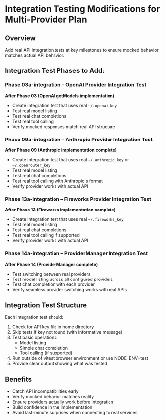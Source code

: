 # Integration Testing Modifications for Multi-Provider Plan

## Overview

Add real API integration tests at key milestones to ensure mocked behavior matches actual API behavior.

## Integration Test Phases to Add:

### Phase 03a-integration – OpenAI Provider Integration Test

**After Phase 03 (OpenAI getModels implementation)**

- Create integration test that uses real `~/.openai_key`
- Test real model listing
- Test real chat completions
- Test real tool calling
- Verify mocked responses match real API structure

### Phase 09a-integration – Anthropic Provider Integration Test

**After Phase 09 (Anthropic implementation complete)**

- Create integration test that uses real `~/.anthropic_key` or `~/.openrouter_key`
- Test real model listing
- Test real chat completions
- Test real tool calling with Anthropic's format
- Verify provider works with actual API

### Phase 13a-integration – Fireworks Provider Integration Test

**After Phase 13 (Fireworks implementation complete)**

- Create integration test that uses real `~/.fireworks_key`
- Test real model listing
- Test real chat completions
- Test real tool calling if supported
- Verify provider works with actual API

### Phase 14a-integration – ProviderManager Integration Test

**After Phase 14 (ProviderManager complete)**

- Test switching between real providers
- Test model listing across all configured providers
- Test chat completion with each provider
- Verify seamless provider switching works with real APIs

## Integration Test Structure

Each integration test should:

1. Check for API key file in home directory
2. Skip tests if key not found (with informative message)
3. Test basic operations:
   - Model listing
   - Simple chat completion
   - Tool calling (if supported)
4. Run outside of vitest browser environment or use NODE_ENV=test
5. Provide clear output showing what was tested

## Benefits

- Catch API incompatibilities early
- Verify mocked behavior matches reality
- Ensure providers actually work before integration
- Build confidence in the implementation
- Avoid last-minute surprises when connecting to real services
